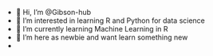 - 👋 Hi, I’m @Gibson-hub
- 👀 I’m interested in learning R and Python for data science
- 🌱 I’m currently learning Machine Learning in R
- 💞️ I’m here as newbie and want learn something new
- 

<!---
Gibson-hub/Gibson-hub is a ✨ special ✨ repository because its `README.md` (this file) appears on your GitHub profile.
You can click the Preview link to take a look at your changes.
--->

